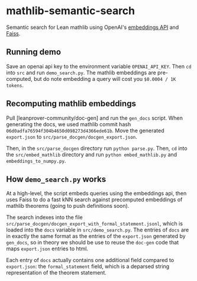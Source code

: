 # mathlib-semantic-search
Semantic search for Lean mathlib using OpenAI's [embeddings API](https://openai.com/blog/new-and-improved-embedding-model/) and [Faiss](https://github.com/facebookresearch/faiss). 

## Running demo
Save an openai api key to the environment variable `OPENAI_API_KEY`. Then `cd` into `src` and run `demo_search.py`. The mathlib embeddings are pre-computed, but do note embedding a query will cost you `$0.0004 / 1K tokens`. 

## Recomputing mathlib embeddings
Pull [leanprover-community/doc-gen] and run the `gen_docs` script. When generating the docs, we used mathlib commit hash `06d0adfa76594f304b4650d098273d4366ede61b`. Move the generated `export.json` to `src/parse_docgen/docgen_export.json`. 

Then, in the `src/parse_docgen` directory run `python parse.py`. Then, `cd` into the `src/embed_mathlib` directory and run `python embed_mathlib.py` and `embeddings_to_numpy.py`. 

## How `demo_search.py` works

At a high-level, the script embeds queries using the embeddings api, then uses Faiss to do a fast kNN search against precomputed embeddings of mathlib theorems (going to push definitions soon). 

The search indexes into the file `src/parse_docgen/docgen_export_with_formal_statement.jsonl`, which is loaded into the `docs` variable in `src/demo_search.py`. The entries of `docs` are in exactly the same format as the entries of the `export.json` generated by `gen_docs`, so in theory we should be use to reuse the `doc-gen` code that maps `export.json` entries to html. 

Each entry of `docs` actually contains one additional field compared to `export.json`: the `formal_statement` field, which is a deparsed string representation of the theorem statement. 
